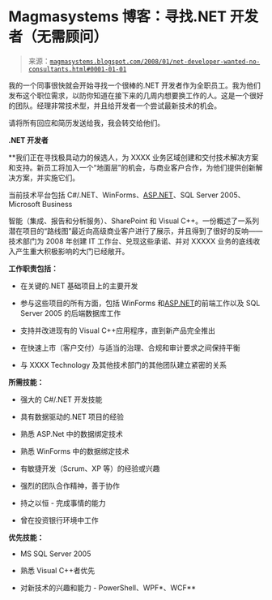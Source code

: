<!--yml

分类：未分类

日期：2024-05-18 05:04:18

-->

# Magmasystems 博客：寻找.NET 开发者（无需顾问）

> 来源：[`magmasystems.blogspot.com/2008/01/net-developer-wanted-no-consultants.html#0001-01-01`](http://magmasystems.blogspot.com/2008/01/net-developer-wanted-no-consultants.html#0001-01-01)

我的一个同事很快就会开始寻找一个很棒的.NET 开发者作为全职员工。我为他们发布这个职位需求，以防你知道在接下来的几周内想要换工作的人。这是一个很好的团队。经理非常技术型，并且给开发者一个尝试最新技术的机会。

请将所有回应和简历发送给我，我会转交给他们。

****.NET 开发者****

**我们正在寻找极具动力的候选人，为 XXXX 业务区域创建和交付技术解决方案和支持。新员工将加入一个“地面层”的机会，与商业客户合作，为他们提供创新解决方案，并实施它们。

当前技术平台包括 C#/.NET、WinForms、[ASP.NET](http://asp.net/)、SQL Server 2005、Microsoft Business

智能（集成、报告和分析服务）、SharePoint 和 Visual C++。一份概述了一系列潜在项目的“路线图”最近向高级商业客户进行了展示，并且得到了很好的反响——技术部门为 2008 年创建 IT 工作台、兑现这些承诺、并对 XXXXX 业务的底线收入产生重大积极影响的大门已经敞开。

**工作职责包括：**

+   在关键的.NET 基础项目上的主要开发

+   参与这些项目的所有方面，包括 WinForms 和[ASP.NET](http://asp.net/)的前端工作以及 SQL Server 2005 的后端数据库工作

+   支持并改进现有的 Visual C++应用程序，直到新产品完全推出

+   在快速上市（客户交付）与适当的治理、合规和审计要求之间保持平衡

+   与 XXXX Technology 及其他技术部门的其他团队建立紧密的关系

**所需技能：**

+   强大的 C#/.NET 开发技能

+   具有数据驱动的.NET 项目的经验

+   熟悉 ASP.Net 中的数据绑定技术

+   熟悉 WinForms 中的数据绑定技术

+   有敏捷开发（Scrum、XP 等）的经验或兴趣

+   强烈的团队合作精神，善于协作

+   持之以恒 - 完成事情的能力

+   曾在投资银行环境中工作

**优先技能：**

+   MS SQL Server 2005

+   熟悉 Visual C++者优先

+   对新技术的兴趣和能力 - PowerShell、WPF*、WCF**
